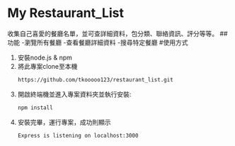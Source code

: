 # My Restaurant_List
收集自己喜愛的餐廳名單，並可查詳細資料，包分類、聯絡資訊、評分等等。
##功能
-瀏覽所有餐廳
-查看餐廳詳細資料
-搜尋特定餐廳
#使用方式
1. 安裝node.js & npm
2. 將此專案clone至本機
   ```Bash
   https://github.com/tkooooo123/restaurant_list.git
   ```
3. 開啟終端機並進入專案資料夾並執行安裝:
   ```Bash
   npm install
   ```
4. 安裝完畢，運行專案，成功則顯示
   ```Bash
   Express is listening on localhost:3000
   ```
  
